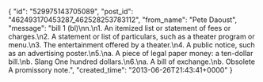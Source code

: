  {
   "id": "529975143705089",
   "post_id": "462493170453287_462528253783112",
   "from_name": "Pete Daoust",
   "message": "bill 1  (bl)\nn.\n1. An itemized list or statement of fees or charges.\n2. A statement or list of particulars, such as a theater program or menu.\n3. The entertainment offered by a theater.\n4. A public notice, such as an advertising poster.\n5.\na. A piece of legal paper money: a ten-dollar bill.\nb. Slang One hundred dollars.\n6.\na. A bill of exchange.\nb. Obsolete A promissory note.",
   "created_time": "2013-06-26T21:43:41+0000"
 }
